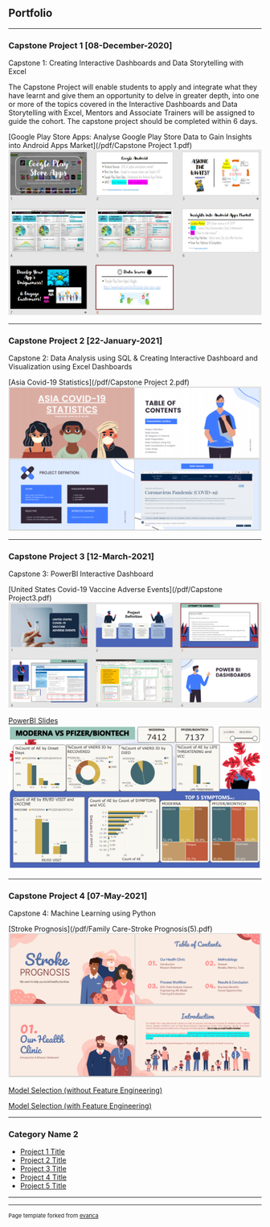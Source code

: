 ## Portfolio

---

### Capstone Project 1 [08-December-2020]

Capstone 1: Creating Interactive Dashboards and Data Storytelling with Excel

The Capstone Project will enable students to apply and integrate what they have learnt and give them an opportunity to delve in greater depth, into one or more of the topics covered in the Interactive Dashboards and Data Storytelling with Excel, Mentors and Associate Trainers will be assigned to guide the cohort. The capstone project should be completed within 6 days.

[Google Play Store Apps: 
Analyse Google Play Store Data to Gain Insights into Android Apps Market](/pdf/Capstone Project 1.pdf)
<img src="images/Capstone_Proj1_image.PNG"/>

---

### Capstone Project 2 [22-January-2021]

Capstone 2: Data Analysis using SQL & Creating Interactive Dashboard and Visualization using Excel Dashboards

[Asia Covid-19 Statistics](/pdf/Capstone Project 2.pdf)
<img src="images/Capstone Project2_image.PNG"/>

---

### Capstone Project 3 [12-March-2021]

Capstone 3: PowerBI Interactive Dashboard

[United States Covid-19 Vaccine Adverse Events](/pdf/Capstone Project3.pdf)
<img src="images/CapstoneProj3_ppt_image.PNG"/>

[PowerBI Slides](/pdf/CapstoneProj3_Draft5.pdf)
<img src="images/CapstoneProj3_image.PNG"/>

---

### Capstone Project 4 [07-May-2021]

Capstone 4: Machine Learning using Python

[Stroke Prognosis](/pdf/Family Care-Stroke Prognosis(5).pdf)
<img src="images/CapstoneProj4_image.PNG"/>

[Model Selection (without Feature Engineering)](/Model_Selection_Stroke_Prognosis_(w_o_feature_engineering).ipynb)

[Model Selection (with Feature Engineering)](/Model_Selection_Stroke_Prognosis_(feature_engineering).ipynb)

---

### Category Name 2

- [Project 1 Title](http://example.com/)
- [Project 2 Title](http://example.com/)
- [Project 3 Title](http://example.com/)
- [Project 4 Title](http://example.com/)
- [Project 5 Title](http://example.com/)

---




---
<p style="font-size:11px">Page template forked from <a href="https://github.com/evanca/quick-portfolio">evanca</a></p>
<!-- Remove above link if you don't want to attibute -->
